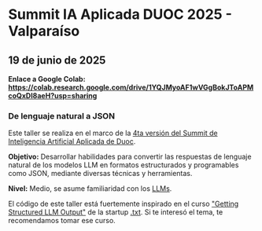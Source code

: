 # Summit IA Aplicada DUOC 2025 - Valparaíso
## 19 de junio de 2025

**Enlace a Google Colab: https://colab.research.google.com/drive/1YQJMyoAF1wVGgBokJToAPMcoQxDI8aeH?usp=sharing**

### De lenguaje natural a JSON

Este taller se realiza en el marco de la [4ta versión del Summit de Inteligencia Artificial Aplicada de Duoc](https://www.duoc.cl/summit-ia/).

**Objetivo:** Desarrollar habilidades para convertir las respuestas de lenguaje natural de los modelos LLM en formatos estructurados y programables como JSON, mediante diversas técnicas y herramientas.

**Nivel:** Medio, se asume familiaridad con los [LLMs](https://developers.google.com/machine-learning/resources/intro-llms?hl=es-419).

El código de este taller está fuertemente inspirado en el curso ["Getting Structured LLM Output"](https://www.deeplearning.ai/short-courses/getting-structured-llm-output/) de la startup [.txt](https://dottxt.co/). Si te interesó el tema, te recomendamos tomar ese curso.
